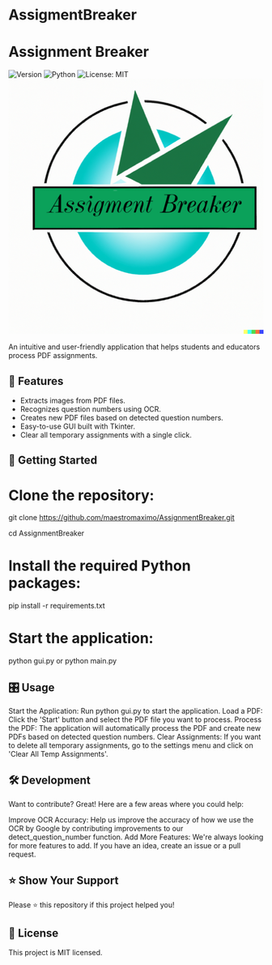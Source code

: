 # AssigmentBreaker
# Assignment Breaker

![Version](https://img.shields.io/badge/version-1.0.0-blue.svg?cacheSeconds=2592000)
![Python](https://img.shields.io/badge/python-3.6+-blue.svg)
![License: MIT](https://img.shields.io/badge/License-MIT-green.svg)
![Logo](./LogoAssigmentBreaker.png)

An intuitive and user-friendly application that helps students and educators process PDF assignments.

## 🚀 Features

- Extracts images from PDF files.
- Recognizes question numbers using OCR.
- Creates new PDF files based on detected question numbers.
- Easy-to-use GUI built with Tkinter.
- Clear all temporary assignments with a single click.

## 🏁 Getting Started

# Clone the repository:

git clone https://github.com/maestromaximo/AssignmentBreaker.git

cd AssignmentBreaker

# Install the required Python packages:
pip install -r requirements.txt

# Start the application:

python gui.py
or
python main.py

## 🎛️ Usage
Start the Application: Run python gui.py to start the application.
Load a PDF: Click the 'Start' button and select the PDF file you want to process.
Process the PDF: The application will automatically process the PDF and create new PDFs based on detected question numbers.
Clear Assignments: If you want to delete all temporary assignments, go to the settings menu and click on 'Clear All Temp Assignments'.

## 🛠️ Development
Want to contribute? Great! Here are a few areas where you could help:

Improve OCR Accuracy: Help us improve the accuracy of how we use the OCR by Google by contributing improvements to our detect_question_number function.
Add More Features: We're always looking for more features to add. If you have an idea, create an issue or a pull request.

## ⭐ Show Your Support
Please ⭐ this repository if this project helped you!

## 📝 License
This project is MIT licensed.

